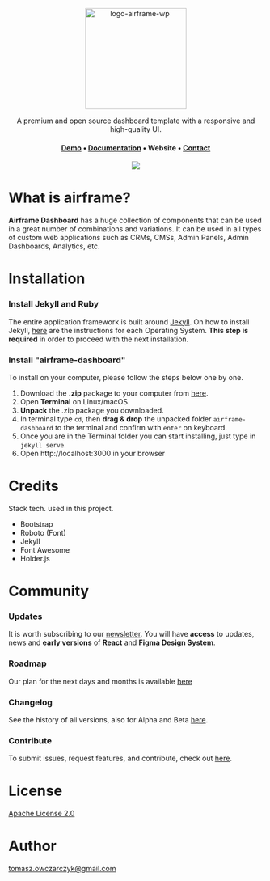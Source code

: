 <p align="center" width="100%">
<a href="https://airframe.vercel.app"><img width="200" alt="logo-airframe-wp" src="https://user-images.githubusercontent.com/2330394/206842713-ba6aa08f-9864-462e-8a49-6fb0db1fdd79.png"></a>
</p>

<p align="center">
A premium and open source dashboard template with a responsive and high-quality UI.
</p>

<h4 align="center">
<a href="http://airframe.vercel.app">Demo</a> &bull;
<a href="https://zeroheight.com/71219a745/p/499357-design-build-scale">Documentation</a> &bull;
Website &bull;
<a href="mailto:tomasz.owczarczyk@gmail.com">Contact</a>
</h4>

<p align="center" width="100%">
<a href="https://airframe.vercel.app"><img src="https://user-images.githubusercontent.com/2330394/206843155-18bbf231-ecdc-45c8-b584-0e092d1b3955.png" /></a>
</p>


# What is airframe?
**Airframe Dashboard** has a huge collection of components that can be used in a great number of combinations and variations. It can be used in all types of custom web applications such as CRMs, CMSs, Admin Panels, Admin Dashboards, Analytics, etc.

# Installation

### Install Jekyll and Ruby
The entire application framework is built around [Jekyll](https://jekyllrb.com).
On how to install Jekyll, [here](https://jekyllrb.com/docs/installation/) are the instructions for each Operating System.
**This step is required** in order to proceed with the next installation.

### Install "airframe-dashboard"
To install on your computer, please follow the steps below one by one.

1. Download the **.zip** package to your computer from [here](https://github.com/0wczar/BS5-Jekyll/archive/refs/heads/bootstrap5.2-custom.zip).
2. Open **Terminal** on Linux/macOS.
3. **Unpack** the .zip package you downloaded.
4. In terminal type `cd`, then **drag & drop** the unpacked folder `airframe-dashboard` to the terminal and confirm with `enter` on keyboard.
5. Once you are in the Terminal folder you can start installing, just type in `jekyll serve`.
6. Open http://localhost:3000 in your browser

# Credits
Stack tech. used in this project.

- Bootstrap
- Roboto (Font)
- Jekyll
- Font Awesome
- Holder.js

# Community

### Updates
It is worth subscribing to our [newsletter](news).
You will have **access** to updates, news and **early versions** of **React** and **Figma Design System**.

### Roadmap
Our plan for the next days and months is available <a href="https://zeroheight.com/71219a745/p/38da44-roadmap">here</a>

### Changelog
See the history of all versions, also for Alpha and Beta <a href="https://zeroheight.com/71219a745/p/8575e1-release-notes">here</a>.

### Contribute
To submit issues, request features, and contribute, check out <a href="https://github.com/0wczar/BS5-Jekyll/issues">here</a>.

# License
<a href="#">Apache License 2.0</a>

# Author
tomasz.owczarczyk@gmail.com
